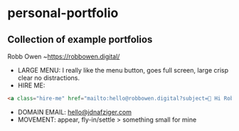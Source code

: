 # personal-portfolio


## Collection of example portfolios

Robb Owen ~https://robbowen.digital/  
- LARGE MENU: I really like the menu button, goes full screen, large crisp clear no distractions. 
- HIRE ME: 
```html
<a class="hire-me" href="mailto:hello@robbowen.digital?subject=🤘 Hi Robb, I'd like to hire you">
```
- DOMAIN EMAIL: hello@jdnafziger.com 
- MOVEMENT: appear, fly-in/settle > something small for mine

<!-- https://www.reddit.com/r/webdev/comments/112r7m5/whats_the_best_portfolio_website_youve_ever_seen/ -->







